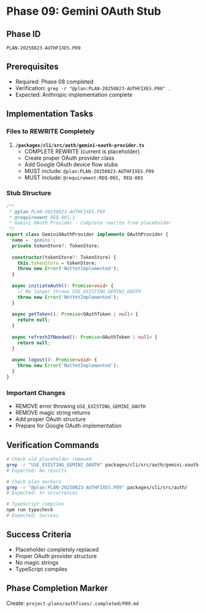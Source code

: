 # Phase 09: Gemini OAuth Stub

## Phase ID
`PLAN-20250823-AUTHFIXES.P09`

## Prerequisites
- Required: Phase 08 completed
- Verification: `grep -r "@plan:PLAN-20250823-AUTHFIXES.P08" .`
- Expected: Anthropic implementation complete

## Implementation Tasks

### Files to REWRITE Completely

1. **`/packages/cli/src/auth/gemini-oauth-provider.ts`**
   - COMPLETE REWRITE (current is placeholder)
   - Create proper OAuth provider class
   - Add Google OAuth device flow stubs
   - MUST include: `@plan:PLAN-20250823-AUTHFIXES.P09`
   - MUST include: `@requirement:REQ-001, REQ-003`

### Stub Structure

```typescript
/**
 * @plan PLAN-20250823-AUTHFIXES.P09
 * @requirement REQ-001.1
 * Gemini OAuth Provider - Complete rewrite from placeholder
 */
export class GeminiOAuthProvider implements OAuthProvider {
  name = 'gemini';
  private tokenStore?: TokenStore;
  
  constructor(tokenStore?: TokenStore) {
    this.tokenStore = tokenStore;
    throw new Error('NotYetImplemented');
  }
  
  async initiateAuth(): Promise<void> {
    // No longer throws USE_EXISTING_GEMINI_OAUTH
    throw new Error('NotYetImplemented');
  }
  
  async getToken(): Promise<OAuthToken | null> {
    return null;
  }
  
  async refreshIfNeeded(): Promise<OAuthToken | null> {
    return null;
  }
  
  async logout(): Promise<void> {
    throw new Error('NotYetImplemented');
  }
}
```

### Important Changes

- REMOVE error throwing `USE_EXISTING_GEMINI_OAUTH`
- REMOVE magic string returns
- Add proper OAuth structure
- Prepare for Google OAuth implementation

## Verification Commands

```bash
# Check old placeholder removed
grep -r "USE_EXISTING_GEMINI_OAUTH" packages/cli/src/auth/gemini-oauth-provider.ts
# Expected: No results

# Check plan markers
grep -r "@plan:PLAN-20250823-AUTHFIXES.P09" packages/cli/src/auth/
# Expected: 5+ occurrences

# TypeScript compiles
npm run typecheck
# Expected: Success
```

## Success Criteria

- Placeholder completely replaced
- Proper OAuth provider structure
- No magic strings
- TypeScript compiles

## Phase Completion Marker

Create: `project-plans/authfixes/.completed/P09.md`